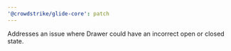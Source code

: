 ```yaml
---
'@crowdstrike/glide-core': patch
---
```


Addresses an issue where Drawer could have an incorrect open or closed state.
